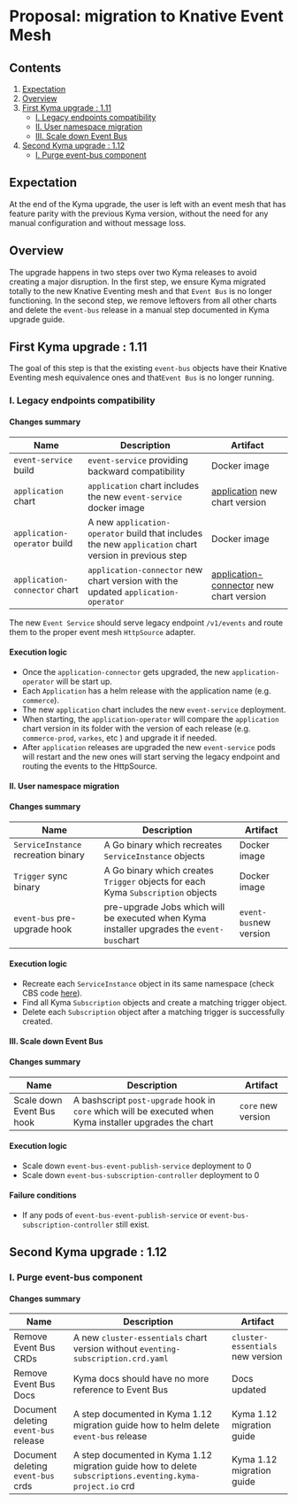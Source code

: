 # Proposal: migration to Knative Event Mesh

## Contents

1. [Expectation](#expectation)
2. [Overview](#overview)
3. [First Kyma upgrade : 1.11](#first-kyma-upgrade--111)
     - [I. Legacy endpoints compatibility](#i-legacy-endpoints-compatibility)
     - [II. User namespace migration](#ii-user-namespace-migration)
     - [III. Scale down Event Bus](#iii-scale-down-event-bus)
4. [Second Kyma upgrade : 1.12](#second-kyma-upgrade--112)
     - [I. Purge event-bus component](#i-purge-event-bus-component)

## Expectation

At the end of the Kyma upgrade, the user is left with an event mesh that has feature parity with the previous Kyma
version, without the need for any manual configuration and without message loss.

## Overview

The upgrade happens in two steps over two Kyma releases to avoid creating a major disruption. In
the first step, we ensure Kyma migrated totally to the new Knative Eventing mesh and that `Event Bus` is no longer
functioning. In the second step, we remove leftovers from all other charts and
delete the `event-bus` release in a manual step documented in Kyma upgrade guide.

## First Kyma upgrade : 1.11

The goal of this step is that the existing `event-bus` objects have their Knative Eventing mesh equivalence ones and
that`Event Bus` is no longer running.

### I. Legacy endpoints compatibility

#### Changes summary

| Name | Description | Artifact |
|------|-------------|----------|
|`event-service` build| `event-service` providing backward compatibility|Docker image| 
|`application` chart | `application` chart includes the new `event-service` docker image|[application](https://github.com/kyma-project/kyma/tree/master/components/application-operator/charts/application) new chart version| 
|`application-operator` build| A new `application-operator` build that includes the new `application` chart version in previous step|Docker image| 
|`application-connector` chart |`application-connector` new chart version with the updated `application-operator`|[application-connector](https://github.com/kyma-project/kyma/tree/master/resources/application-connector) new chart version|


The new `Event Service` should serve legacy endpoint `/v1/events` and route them to the proper event mesh `HttpSource` adapter.

#### Execution logic

- Once the `application-connector` gets upgraded, the new `application-operator` will be start up.
- Each `Application` has a helm release with the application name (e.g. `commerce`). 
- The new `application` chart includes the new `event-service` deployment.
- When starting, the `application-operator` will compare the `application` chart version in its folder with the version of each release (e.g. `commerce-prod`, `varkes`, etc ) and upgrade it if needed.
- After `application` releases are upgraded the new `event-service` pods will restart and the new ones will start serving the legacy endpoint and routing the events to the HttpSource.
 
#### II. User namespace migration

#### Changes summary

| Name | Description | Artifact |
|------|-------------|----------|
|`ServiceInstance` recreation binary| A Go binary which recreates `ServiceInstance` objects | Docker image|
|`Trigger` sync binary|  A Go binary which creates `Trigger` objects for each Kyma `Subscription` objects | Docker image|
|`event-bus` pre-upgrade hook| pre-upgrade Jobs which will be executed when Kyma installer upgrades the `event-bus`chart |`event-bus`new version|

#### Execution logic

- Recreate each `ServiceInstance` object in its same namespace (check CBS code [here](https://github.com/kyma-project/kyma/blob/master/components/console-backend-service/internal/domain/servicecatalog/serviceinstance_service.go#L239)).
- Find all Kyma `Subscription` objects and create a matching trigger object.
- Delete each `Subscription` object after a matching trigger is successfully created.  
 
#### III. Scale down Event Bus

#### Changes summary

| Name | Description | Artifact |
|------|-------------|----------|
|Scale down Event Bus hook | A bashscript `post-upgrade` hook in `core` which will be executed when Kyma installer upgrades the chart |`core` new version |
   
#### Execution logic

- Scale down `event-bus-event-publish-service` deployment to 0
- Scale down `event-bus-subscription-controller` deployment to 0


#### Failure conditions 

- If any pods of `event-bus-event-publish-service` or `event-bus-subscription-controller` still exist. 

## Second Kyma upgrade : 1.12

### I. Purge event-bus component

#### Changes summary

| Name | Description | Artifact |
|------|-------------|----------|
|Remove Event Bus CRDs | A new `cluster-essentials` chart version without `eventing-subscription.crd.yaml`| `cluster-essentials` new version |
|Remove Event Bus Docs | Kyma docs should have no more reference to Event Bus| Docs updated |
|Document deleting `event-bus` release | A step documented in Kyma 1.12 migration guide how to helm delete `event-bus` release| Kyma 1.12 migration guide|
|Document deleting `event-bus` crds | A step documented in Kyma 1.12 migration guide how to delete `subscriptions.eventing.kyma-project.io` crd| Kyma 1.12 migration guide|

